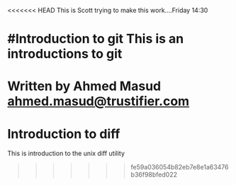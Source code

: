 <<<<<<< HEAD
This is Scott trying to make this work....Friday 14:30

#Introduction to git
This is an introductions to git
======
# Written by Ahmed Masud <ahmed.masud@trustifier.com>
# Introduction to diff
This is introduction to the unix diff utility
>>>>>>> fe59a036054b82eb7e8e1a63476b36f98bfed022
